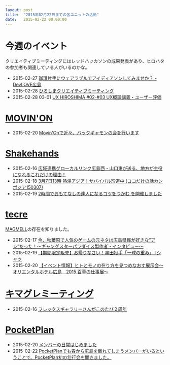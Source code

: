 ```yaml
---
layout: post
title:  "2015年02月22日までの各ユニットの活動"
date:   2015-02-22 00:00:00
---
```


# 今週のイベント

クリエイティブミーティングにはレッドハッカソンの成果発表があり、ヒロハタの参加者も関連している人がいるのかな。

* 2015-02-27 [珈琲片手にウェアラブルでアイディアソンしてみませか？ - DevLOVE広島](http://devlove-hiroshima.doorkeeper.jp/events/20453)
* 2015-02-28 [ひろしまクリエイティブミーティング](http://www.hiroshima-u.ac.jp/news/show/id/22295)
* 2015-02-28 03-01 [UX HIROSHIMA #02-#03 UX概論講義・ユーザー評価](http://uxhiroshima.peatix.com/view)

# [MOVIN'ON](http://coworking-hiroshima.com/)

* 2015-02-20 [Movin'Onで近々、バックギャモンの会を行います](http://www.facebook.com/movinon.hiroshima/posts/900167736670672)


# [Shakehands](http://www.shakehands.jp/)

* 2015-02-16 [広域連携グローカルリンク広島西・山口東が送る、地方が主役になれるこれだけの理由！](http://www.facebook.com/CoworkingShakeHands/posts/884902024894526)
* 2015-02-18 [3月7日13時 熱湯アジア！サバイバル珍道中 (ココだけの話カンボジア150307)](http://www.facebook.com/CoworkingShakeHands/posts/886034731447922)
* 2015-02-19 [2時間でおもてなしの達人になるコツをつかむ を開催しました](http://www.facebook.com/CoworkingShakeHands/photos/a.633882023329862.1073741833.592127770838621/886488858069176/?type=1)


# [tecre](http://tecre.jp/)

[MAGMELL](http://www.cafe-magmell.com/)の存在を知りました。

* 2015-02-17 [今、秋葉原で人気のゲームの元ネタは広島県民が好きな“アレ”だった！～ギャングスターパラダイス製作者・インタビュー～](http://tecre.jp/gangstarparadise/)
* 2015-02-19 [【期間限定販売】お帰りなさい！黒田投手「一球の重み」Tシャツ](http://tecre.jp/carp-kuroda/)
* 2015-02-20 [【イベント情報】ヒトとモノの在り方を見つめなおす展示会～オリエンタルホテル広島　2015 百草の仕事展～](http://tecre.jp/orientalhotel-hiroshima/)


# [キマグレミーティング](https://www.facebook.com/kimaguremeeting)

* 2015-02-16 [フレックスギャラリーさんがこのたび２周年](http://www.facebook.com/kimaguremeeting/posts/780091035400798)


# [PocketPlan](http://pocketplan.wix.com/pocketplan)

* 2015-02-20 [メンバーの日常はじめました](http://www.facebook.com/PocketPlan/posts/795187863900521)
* 2015-02-22 [ PocketPlanでも春から広島を離れてしまうメンバーがいるということで、PocketPlan初の壮行会を開きました。](http://www.facebook.com/PocketPlan/photos/a.360483500704295.87237.115520338533947/796001473819160/?type=1)
